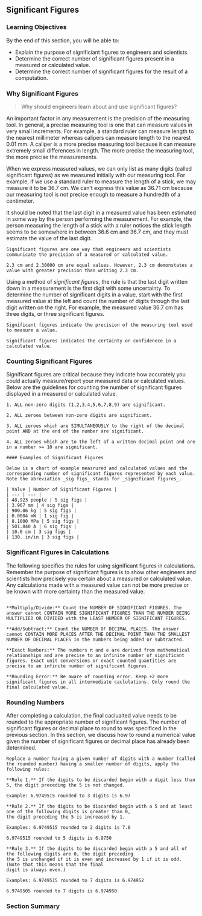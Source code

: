 ## Significant Figures

### Learning Objectives

By the end of this section, you will be able to:

 * Explain the purpose of significiant figures to engineers and scientists.
 * Determine the correct number of significant figures present in a measured or calculated value.
 * Determine the correct number of significant figures for the result of a computation.

### Why Significant Figures

 > Why should engineers learn about and use significant figures?

An important factor in any measurement is the precision of the measuring tool. In general, a precise measuring tool is one that can measure values in very small increments. For example, a standard ruler can measure length to the nearest millimeter whereas calipers can measure length to the nearest 0.01 mm. A caliper is a more precise measuring tool because it can measure extremely small differences in length. The more precise the measuring tool, the more precise the measurements.

When we express measured values, we can only list as many digits (called significant figures) as we measured initially with our measuring tool. For example, if we use a standard ruler to measure the length of a stick, we may measure it to be 36.7 cm. We can’t express this value as 36.71 cm because our measuring tool is not precise enough to measure a hundredth of a centimeter.

It should be noted that the last digit in a measured value has been estimated in some way by the person performing the measurement. For example, the person measuring the length of a stick with a ruler notices the stick length seems to be somewhere in between 36.6 cm and 36.7 cm, and they must estimate the value of the last digit. 

```{note}
Significant figures are one way that engineers and scientists communicate the precision of a measured or calculated value.

2.3 cm and 2.30000 cm are equal values. However, 2.3 cm demonstates a value with greater precision than writing 2.3 cm.
```

Using a method of _significant figures_, the rule is that the last digit written down in a measurement is the first digit with some uncertainty. To determine the number of significant digits in a value, start with the first measured value at the left and count the number of digits through the last digit written on the right. For example, the measured value 36.7 cm has three digits, or three significant figures.

```{tip}
Significant figures indicate the precision of the measuring tool used to measure a value.

Significant figures indicates the certainty or confidenece in a calculated value.
```

### Counting Significant Figures

Significant figures are critical because they indicate how accurately you could actually measure/report your measured data or calculated values. Below are the guidelines for counting the number of significant figures displayed in a measured or calculated value.

```{card} **Guidelines for Counting Significant Figures**
1. ALL non-zero digits (1,2,3,4,5,6,7,8,9) are significant.

2. ALL zeroes between non-zero digits are significant.

3. ALL zeroes which are SIMULTANEOUSLY to the right of the decimal point AND at the end of the number are significant.

4. ALL zeroes which are to the left of a written decimal point and are in a number >= 10 are significant.

#### Examples of Significant Figures

Below is a chart of example measrured and calculated values and the corresponding number of significant figures represented by each value. Note the abreviation _sig figs_ stands for _significant figures_.

| Value | Number of Significant Figures |
| --- | --- |
| 48,923 people | 5 sig figs |
| 3.967 mm | 4 sig figs |
| 900.06 kg | 5 sig figs |
| 0.0004 mW | 1 sig fig |
| 8.1000 MPa | 5 sig figs |
| 501.040 A | 6 sig figs |
| 10.0 cm | 3 sig figs |
| 130. in/in | 3 sig figs |

```

### Significant Figures in Calculations

The following specifies the rules for using significant figures in calculations. Remember the purpose of significant figures is to show other engineers and scientists how precisely you certain about a measured or calculated value. Any calculations made with a measured value can not be more precise or be known with more certainty than the measured value.

```{card} **Rules for Significant Figures in Calculations**

**Multiply/Divide:** Count the NUMBER OF SIGNIFICANT FIGURES. The answer cannot CONTAIN MORE SIGNIFICANT FIGURES THAN THE NUMBER BEING MULTIPLIED OR DIVIDED with the LEAST NUMBER OF SIGNIFICANT FIGURES.

**Add/Subtract:** Count the NUMBER OF DECIMAL PLACES. The answer cannot CONTAIN MORE PLACES AFTER THE DECIMAL POINT THAN THE SMALLEST NUMBER OF DECIMAL PLACES in the numbers being added or subtracted.

**Exact Numbers:** The numbers π and e are derived from mathematical relationships and are precise to an infinite number of significant figures. Exact unit conversions or exact counted quantities are precise to an infinite number of significant figures.

**Rounding Error:** Be aware of rounding error. Keep +2 more significant figures in all intermediate caclulations. Only round the final calculated value.
```

### Rounding Numbers

After completing a calculation, the final caclualted value needs to be rounded to the appropriate number of significant figures. The number of significant figures or decimal place to round to was specificed in the previous section. In this section, we discuss how to round a numerical value given the number of significant figures or decimal place has already been determined.

```{card} Rounding Numbers
Replace a number having a given number of digits with a number (called the rounded number) having a smaller number of digits, apply the following rules:

**Rule 1.** If the digits to be discarded begin with a digit less than 5, the digit preceding the 5 is not changed.

Example: 6.9749515 rounded to 3 digits is 6.97

**Rule 2.** If the digits to be discarded begin with a 5 and at least one of the following digits is greater than 0,
the digit preceding the 5 is increased by 1.

Examples: 6.9749515 rounded to 2 digits is 7.0

6.9749515 rounded to 5 digits is 6.9750

**Rule 3.** If the digits to be discarded begin with a 5 and all of the following digits are 0, the digit preceding
the 5 is unchanged if it is even and increased by 1 if it is odd. (Note that this means that the final
digit is always even.)

Examples: 6.9749515 rounded to 7 digits is 6.974952

6.9749505 rounded to 7 digits is 6.974950

```

### Section Summary
